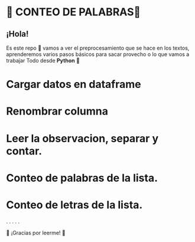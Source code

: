 # 👏 CONTEO DE PALABRAS👏 

## ¡Hola!


Es este repo 🍚 vamos a ver el preprocesamiento que se hace en los textos, aprenderemos varios pasos básicos para sacar provecho o lo que vamos a trabajar Todo desde **Python** 🐍


# Cargar datos en dataframe 

# Renombrar columna
# Leer la observacion, separar y contar.
# Conteo de palabras de la lista.

# Conteo de letras de la lista.


.
.
.
.
.

🦉 ¡Gracias por leerme!  🦉
